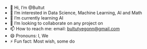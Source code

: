 - 👋 Hi, I’m @Bultut
- 👀 I’m interested in Data Science, Machine Learning, AI and Math
- 🌱 I’m currently learning AI 
- 💞️ I’m looking to collaborate on any project on
- 📫 How to reach me: email: bultutyegonn@gmail.com
- 😄 Pronouns: I, We
- ⚡ Fun fact: Most wish, some do 

<!---
Bultut-yegon/Bultut-yegon is a ✨ special ✨ repository because its `README.md` (this file) appears on your GitHub profile.
You can click the Preview link to take a look at your changes.
--->
